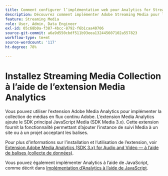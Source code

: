 ```yaml
---
title: Comment configurer l’implémentation web pour Analytics for Streaming Media
description: Découvrez comment implémenter Adobe Streaming Media pour les applications web.
feature: Streaming Media
role: User, Admin, Data Engineer
exl-id: 05c68b0a-f387-4bcc-8792-f6b1caa40706
source-git-commit: a6a9d550cbdf511b93eea132445607102a557823
workflow-type: tm+mt
source-wordcount: '117'
ht-degree: 78%

---
```


# Installez Streaming Media Collection à l’aide de l’extension Media Analytics

Vous pouvez utiliser l’extension Adobe Media Analytics pour implémenter la collection de médias en flux continu Adobe. L’extension Media Analytics ajoute le SDK principal JavaScript Media (SDK Media 3.x). Cette extension fournit la fonctionnalité permettant d’ajouter l’instance de suivi Media à un site ou à un projet acceptant les balises.

Pour plus d’informations sur l’installation et l’utilisation de l’extension, voir [Extension Adobe Media Analytics (SDK 3.x) for Audio and Video — à l’aide de balises (collecte de données)](https://experienceleague.adobe.com/docs/experience-platform/tags/extensions/adobe/media-analytics-3x/overview.html?lang=fr).

Vous pouvez également implémenter Analytics à l’aide de JavaScript, comme décrit dans [Implémentation d’Analytics à l’aide de JavaScript](/help/implementation/media-sdk/setup/web-implementation.md).
